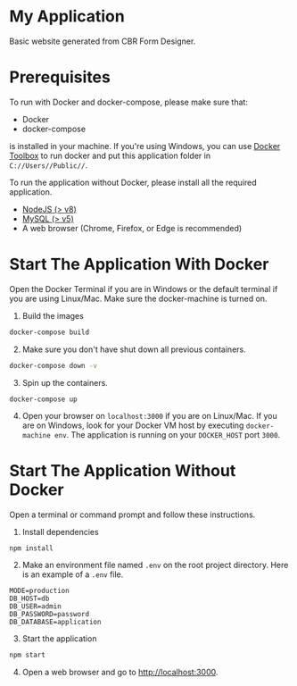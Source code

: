 # My Application
Basic website generated from CBR Form Designer.

# Prerequisites
To run with Docker and docker-compose, please make sure that:
- Docker
- docker-compose

is installed in your machine. If you're using Windows, you can use [Docker Toolbox](https://docs.docker.com/toolbox/toolbox_install_windows/) to run docker and put this application folder in `C://Users//Public//`.

To run the application without Docker, please install all the required application.
- [NodeJS (> v8)](https://nodejs.org/en/download/)
- [MySQL (> v5)](https://www.apachefriends.org/download.html)
- A web browser (Chrome, Firefox, or Edge is recommended)

# Start The Application With Docker
Open the Docker Terminal if you are in Windows or the default terminal if you are using Linux/Mac. Make sure the docker-machine is turned on.
1. Build the images
```sh
docker-compose build
```
2. Make sure you don't have shut down all previous containers.
```sh
docker-compose down -v
```
3. Spin up the containers.
```
docker-compose up
```
4. Open your browser on `localhost:3000` if you are on Linux/Mac. If you are on Windows, look for your Docker VM host by executing `docker-machine env`. The application is running on your `DOCKER_HOST` port `3000`.

# Start The Application Without Docker
Open a terminal or command prompt and follow these instructions.
1. Install dependencies
```sh
npm install
```
2. Make an environment file named `.env` on the root project directory. Here is an example of a `.env` file.
```
MODE=production
DB_HOST=db
DB_USER=admin
DB_PASSWORD=password
DB_DATABASE=application
```
3. Start the application
```sh
npm start
```
4. Open a web browser and go to [http://localhost:3000](http://localhost:3000).
